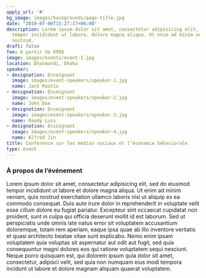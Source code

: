 ```yaml
---
apply_url: '#'
bg_image: images/backgrounds/page-title.jpg
date: "2019-07-06T15:27:17+06:00"
description: Lorem ipsum dolor sit amet, consectetur adipisicing elit, sed do eiusmod
  tempor incididunt ut labore. dolore magna aliqua. Ut enim ad minim veniam, quis
  nostrud.
draft: false
fee: À partir de 699$
image: images/events/event-1.jpg
location: Dhanmondi, Dhaka
speaker:
- designation: Enseignant
  image: images/event-speakers/speaker-1.jpg
  name: Jack Mastio
- designation: Enseignant
  image: images/event-speakers/speaker-2.jpg
  name: John Doe
- designation: Enseignant
  image: images/event-speakers/speaker-3.jpg
  name: Randy Luis
- designation: Enseignant
  image: images/event-speakers/speaker-4.jpg
  name: Alfred Jin
title: Conférence sur les médias sociaux et l’économie béhaviorale
type: event
---
```


### À propos de l’événement

Lorem ipsum dolor sit amet, consectetur adipisicing elit, sed do eiusmod tempor incididunt ut labore et dolore magna aliqua. Ut enim ad minim veniam, quis nostrud exercitation ullamco laboris nisi ut aliquip ex ea commodo consequat. Duis aute irure dolor in reprehenderit in voluptate velit esse cillum dolore eu fugiat  pariatur. Excepteur sint occaecat cupidatat non proident, sunt in culpa qui officia deserunt mollit id est laborum. Sed ut perspiciatis unde omnis iste natus error sit voluptatem accusantium doloremque, totam rem aperiam, eaque ipsa quae ab illo inventore veritatis et quasi architecto beatae vitae sunt explicabo. Nemo enim ipsam voluptatem quia voluptas sit aspernatur aut odit aut fugit, sed quia consequuntur magni dolores eos qui ratione voluptatem sequi nesciunt. Neque porro quisquam est, qui dolorem ipsum quia dolor sit amet, consectetur, adipisci velit, sed quia non numquam eius modi tempora incidunt ut labore et dolore magnam aliquam quaerat voluptatem.